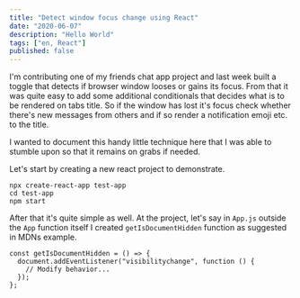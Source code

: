 ```yaml
---
title: "Detect window focus change using React"
date: "2020-06-07"
description: "Hello World"
tags: ["en, React"]
published: false
---
```


I'm contributing one of my friends chat app project and last week built a toggle that detects if browser window looses or gains its focus. From that it was quite easy to add some additional conditionals that decides what is to be rendered on tabs title. So if the window has lost it's focus check whether there's new messages from others and if so render a notification emoji etc. to the title.

I wanted to document this handy little technique here that I was able to stumble upon so that it remains on grabs if needed.

Let's start by creating a new react project to demonstrate.

```
npx create-react-app test-app
cd test-app
npm start
```

After that it's quite simple as well. At the project, let's say in `App.js` outside the `App` function itself I created `getIsDocumentHidden` function as suggested in MDNs example.

```
const getIsDocumentHidden = () => {
  document.addEventListener("visibilitychange", function () {
    // Modify behavior...
  });
};
```